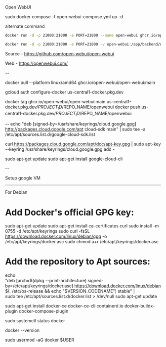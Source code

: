 Open WebUI


sudo docker compose -f open-webui-compose.yml up -d

alternate command

```bash
docker run -d -p 21000:21000 -e PORT=21000 --name open-webui ghcr.io/open-webui/open-webui:main

docker run -d -p 21000:21000 -e PORT=21000 -v open-webui:/app/backend/data --name open-webui ghcr.io/open-webui/open-webui:main
```

Source - https://github.com/open-webui/open-webui

Web - https://openwebui.com/

--

docker pull --platform linux/amd64 ghcr.io/open-webui/open-webui:main


gcloud auth configure-docker us-central1-docker.pkg.dev


docker tag ghcr.io/open-webui/open-webui:main us-central1-docker.pkg.dev/$PROJECT_ID/$REPO_NAME/openwebui
docker push us-central1-docker.pkg.dev/$PROJECT_ID/$REPO_NAME/openwebui


--
echo "deb [signed-by=/usr/share/keyrings/cloud.google.gpg] http://packages.cloud.google.com/apt cloud-sdk main" | sudo tee -a /etc/apt/sources.list.d/google-cloud-sdk.list


curl https://packages.cloud.google.com/apt/doc/apt-key.gpg | sudo apt-key --keyring /usr/share/keyrings/cloud.google.gpg add -





sudo apt-get update
sudo apt-get install google-cloud-cli


--

Setup google VM





---

For Debian

# Add Docker's official GPG key:
sudo apt-get update
sudo apt-get install ca-certificates curl
sudo install -m 0755 -d /etc/apt/keyrings
sudo curl -fsSL https://download.docker.com/linux/debian/gpg -o /etc/apt/keyrings/docker.asc
sudo chmod a+r /etc/apt/keyrings/docker.asc

# Add the repository to Apt sources:
echo \
  "deb [arch=$(dpkg --print-architecture) signed-by=/etc/apt/keyrings/docker.asc] https://download.docker.com/linux/debian \
  $(. /etc/os-release && echo "$VERSION_CODENAME") stable" | \
  sudo tee /etc/apt/sources.list.d/docker.list > /dev/null
sudo apt-get update

sudo apt-get install docker-ce docker-ce-cli containerd.io docker-buildx-plugin docker-compose-plugin

sudo systemctl status docker


docker --version

sudo usermod -aG docker $USER
